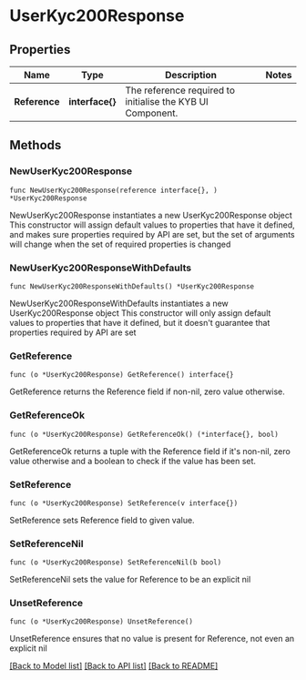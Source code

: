 # UserKyc200Response

## Properties

Name | Type | Description | Notes
------------ | ------------- | ------------- | -------------
**Reference** | **interface{}** | The reference required to initialise the KYB UI Component. | 

## Methods

### NewUserKyc200Response

`func NewUserKyc200Response(reference interface{}, ) *UserKyc200Response`

NewUserKyc200Response instantiates a new UserKyc200Response object
This constructor will assign default values to properties that have it defined,
and makes sure properties required by API are set, but the set of arguments
will change when the set of required properties is changed

### NewUserKyc200ResponseWithDefaults

`func NewUserKyc200ResponseWithDefaults() *UserKyc200Response`

NewUserKyc200ResponseWithDefaults instantiates a new UserKyc200Response object
This constructor will only assign default values to properties that have it defined,
but it doesn't guarantee that properties required by API are set

### GetReference

`func (o *UserKyc200Response) GetReference() interface{}`

GetReference returns the Reference field if non-nil, zero value otherwise.

### GetReferenceOk

`func (o *UserKyc200Response) GetReferenceOk() (*interface{}, bool)`

GetReferenceOk returns a tuple with the Reference field if it's non-nil, zero value otherwise
and a boolean to check if the value has been set.

### SetReference

`func (o *UserKyc200Response) SetReference(v interface{})`

SetReference sets Reference field to given value.


### SetReferenceNil

`func (o *UserKyc200Response) SetReferenceNil(b bool)`

 SetReferenceNil sets the value for Reference to be an explicit nil

### UnsetReference
`func (o *UserKyc200Response) UnsetReference()`

UnsetReference ensures that no value is present for Reference, not even an explicit nil

[[Back to Model list]](../README.md#documentation-for-models) [[Back to API list]](../README.md#documentation-for-api-endpoints) [[Back to README]](../README.md)


